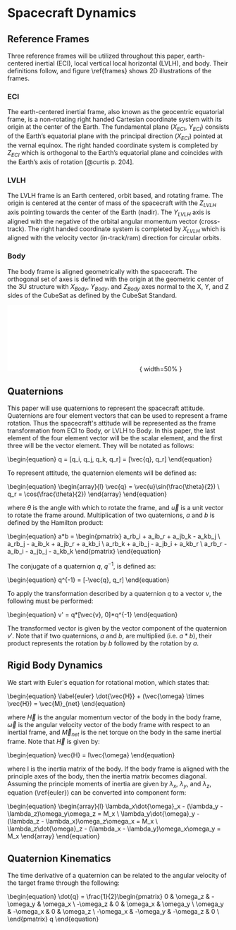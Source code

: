 # Spacecraft Dynamics

## Reference Frames

Three reference frames will be utilized throughout this paper, earth-centered inertial (ECI), local vertical local horizontal (LVLH), and body. Their definitions follow, and figure \ref{frames} shows 2D illustrations of the frames.

### ECI

The earth-centered inertial frame, also known as the geocentric equatorial frame, is a non-rotating right handed Cartesian coordinate system with its origin at the center of the Earth. The fundamental plane ($X_{ECI},\ Y_{ECI}$) consists of the Earth’s equatorial plane with the principal direction ($X_{ECI}$) pointed at the vernal equinox.  The right handed coordinate system is completed by $Z_{ECI}$ which is orthogonal to the Earth’s equatorial plane and coincides with the Earth’s axis of rotation [@curtis p. 204].

### LVLH

The LVLH frame is an Earth centered, orbit based, and rotating frame. The origin is centered at the center of mass of the spacecraft with the $Z_{LVLH}$ axis pointing towards the center of the Earth (nadir). The $Y_{LVLH}$ axis is aligned with the negative of the orbital angular momentum vector (cross-track). The right handed coordinate system is completed by $X_{LVLH}$ which is aligned with the velocity vector (in-track/ram) direction for circular orbits.

### Body

The body frame is aligned geometrically with the spacecraft. The orthogonal set of axes is defined with the origin at the geometric center of the 3U structure with $X_{Body}$, $Y_{Body}$, and $Z_{Body}$ axes normal to the X, Y, and Z sides of the CubeSat as defined by the CubeSat Standard.

![2D depictions of all three reference frames.\label{frames}](paper/img/frames.pdf){ width=50% }

## Quaternions

This paper will use quaternions to represent the spacecraft attitude. Quaternions are four element vectors that can be used to represent a frame rotation. Thus the spacecraft's attitude will be represented as the frame transformation from ECI to Body, or LVLH to Body. In this paper, the last element of the four element vector will be the scalar element, and the first three will be the vector element. They will be notated as follows:

\begin{equation}
q = [q_i, q_j, q_k, q_r] = [\vec{q}, q_r]
\end{equation}

To represent attitude, the quaternion elements will be defined as: 

\begin{equation}
\begin{array}{l}
\vec{q} = \vec{u}\sin(\frac{\theta}{2}) \\
q_r = \cos(\frac{\theta}{2})
\end{array}
\end{equation}

where $\theta$ is the angle with which to rotate the frame, and $\vec{u}$ is a unit vector to rotate the frame around. Multiplication of two quaternions, $a$ and $b$ is defined by the Hamilton product:

\begin{equation}
   a*b = \begin{pmatrix}
      a_rb_i + a_ib_r + a_jb_k - a_kb_j \\
      a_rb_j - a_ib_k + a_jb_r + a_kb_i \\
      a_rb_k + a_ib_j - a_jb_i + a_kb_r \\
      a_rb_r - a_ib_i - a_jb_j - a_kb_k
   \end{pmatrix}
\end{equation}

The conjugate of a quaternion $q$, $q^{-1}$, is defined as:

\begin{equation}
q^{-1} = [-\vec{q}, q_r]
\end{equation}

To apply the transformation described by a quaternion $q$ to a vector $v$, the following must be performed:

\begin{equation}
v' = q*[\vec{v}, 0]*q^{-1}
\end{equation}

The transformed vector is given by the vector component of the quaternion $v'$. Note that if two quaternions, $a$ and $b$, are multiplied (i.e. $a * b$), their product represents the rotation by $b$ followed by the rotation by $a$.

## Rigid Body Dynamics

We start with Euler's equation for rotational motion, which states that:

\begin{equation} \label{euler}
\dot{\vec{H}} + (\vec{\omega} \times \vec{H}) = \vec{M}_{net}
\end{equation}

where $\vec{H}$ is the angular momentum vector of the body in the body frame, $\vec{\omega}$ is the angular velocity vector of the body frame with respect to an inertial frame, and $\vec{M}_{net}$ is the net torque on the body in the same inertial frame. Note that $\vec{H}$ is given by:

\begin{equation}
\vec{H} = I\vec{\omega}
\end{equation}

where I is the inertia matrix of the body. If the body frame is aligned with the principle axes of the body, then the inertia matrix becomes diagonal. Assuming the principle moments of inertia are given by $\lambda_x$, $\lambda_y$, and $\lambda_z$, equation (\ref{euler}) can be converted into component form:

\begin{equation}
\begin{array}{l}
\lambda_x\dot{\omega}_x - (\lambda_y - \lambda_z)\omega_y\omega_z = M_x \\
\lambda_y\dot{\omega}_y - (\lambda_z - \lambda_x)\omega_z\omega_x = M_x \\
\lambda_z\dot{\omega}_z - (\lambda_x - \lambda_y)\omega_x\omega_y = M_x
\end{array}
\end{equation}

## Quaternion Kinematics

The time derivative of a quaternion can be related to the angular velocity of the target frame through the following:

\begin{equation}
   \dot{q} = \frac{1}{2}\begin{pmatrix}
      0 & \omega_z & -\omega_y & \omega_x \\
      -\omega_z & 0 & \omega_x & \omega_y \\
      \omega_y & -\omega_x & 0 & \omega_z \\
      -\omega_x & -\omega_y & -\omega_z & 0 \\
   \end{pmatrix} q
\end{equation}